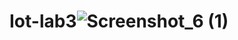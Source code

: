 # Iot-lab3![Screenshot_6 (1)](https://user-images.githubusercontent.com/123852812/216878629-f8f4de5c-2004-4562-aab1-3d57cfa9b9e9.png)
